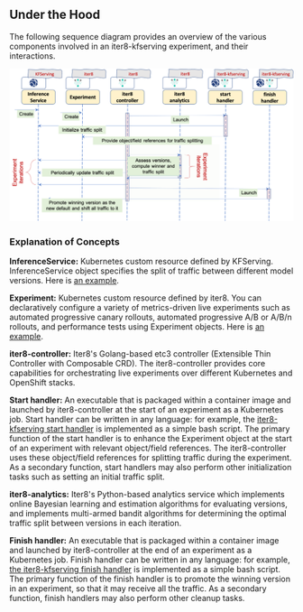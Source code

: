 ## Under the Hood

The following sequence diagram provides an overview of the various components involved in an iter8-kfserving experiment, and their interactions.

![Under the hood](images/underthehood.png)

### Explanation of Concepts

**InferenceService:** Kubernetes custom resource defined by KFServing. InferenceService object specifies the split of traffic between different model versions. Here is [an example](https://github.com/iter8-tools/iter8-kfserving/blob/main/samples/common/sklearn-iris.yaml).

**Experiment:** Kubernetes custom resource defined by iter8. You can declaratively configure a variety of metrics-driven live experiments such as automated progressive canary rollouts, automated progressive A/B or A/B/n rollouts, and performance tests using Experiment objects. Here is [an example](https://github.com/iter8-tools/iter8-kfserving/blob/main/samples/experiments/example1.yaml).

**iter8-controller:** Iter8's Golang-based etc3 controller (Extensible Thin Controller with Composable CRD). The iter8-controller provides core capabilities for orchestrating live experiments over different Kubernetes and OpenShift stacks.

**Start handler:** An executable that is packaged within a container image and launched by iter8-controller at the start of an experiment as a Kubernetes job. Start handler can be written in any language: for example, the [iter8-kfserving start handler](https://github.com/iter8-tools/iter8-kfserving/blob/main/handlers/start.sh) is implemented as a simple bash script.  The primary function of the start handler is to enhance the Experiment object at the start of an experiment with relevant object/field references. The iter8-controller uses these object/field references for splitting traffic during the experiment. As a secondary function, start handlers may also perform other initialization tasks such as setting an initial traffic split.

**iter8-analytics:** Iter8's Python-based analytics service which implements online Bayesian learning and estimation algorithms for evaluating versions, and implements multi-armed bandit algorithms for determining the optimal traffic split between versions in each iteration.

**Finish handler:** An executable that is packaged within a container image and launched by iter8-controller at the end of an experiment as a Kubernetes job. Finish handler can be written in any language: for example, [the iter8-kfserving finish handler](https://github.com/iter8-tools/iter8-kfserving/blob/main/handlers/finish.sh) is implemented as a simple bash script. The primary function of the finish handler is to promote the winning version in an experiment, so that it may receive all the traffic. As a secondary function, finish handlers may also perform other cleanup tasks.
